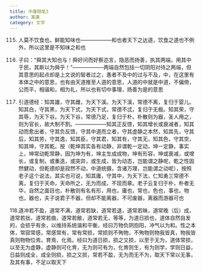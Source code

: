 ```yaml
---
title: 中庸随笔3
author: 寓庸
category: 文学
---
```

           

115. 人莫不饮食也，鲜能知味也——————和也者天下之达道，饮食之道也不例外，所以这里是不知味之和也

116. 子曰：“舜其大知也与！舜好问而好察迩言，隐恶而扬善，执其两端，用其中于民，其斯以为舜乎！”——————两端自然包括一切阴阳对待之两端，但其意思的起点却是上文说的智者过之，愚者不及中的过与不及，中，在这里有本体之中的意思，也有由天道推至人道的意思，人道的中就是中道，不偏倚，公而平，相谐和，相为礼，所以也有切中事理，扬善为是的意思

117. 引道德经：知其雄，守其雌，为天下溪。为天下溪，常德不离，复归于婴儿。知其白，守其黑，为天下式，为天下式，常德不忒，复归于无极。知其荣，守其辱，为天下谷。为天下谷，常德乃足，复归于朴。朴散则为器，圣人用之，则为官长，故大制不割。——————知其正反馈，知其增长或衰减者，知其动而愈出者，守其负反馈，守其中道而立者，守其虚静之本然，知其先，守其后，知其劳，守其逸，知其臣，守其君，知其有，守其无，知其色，守其空，知其坤，守其乾。按（乾坤其实各有动静，非谓乾一定动，坤一定静，事实上，坤常动乾常静，因为坤为有，坤主生成成物，坤有形容，坤或衰减，或增长，或复制，或重迭，或突异，或生成，皆为动态，岂能谓之静呢，乾之性固然健动，但乾德却是寂然不动，中道统摄，含诸万理，岂能谓之动呢），按照老子这个说法，其实也可说，知其庸，守其中，为天下法，仁知勇三常德不离，复归于天命，天命所之，无为而成，不现而章。老子云复归于朴，朴者无华，自然之面目也，朴散则有名有形，用也，庸也，常也，色也，事也，物也，器也，夫子说君子不器，但却不能离器，不可废器，离器而游器可也

118.道冲若不盈，道常不满，道常若缺，道常若退，道常若昧，道常晚（后）成，道常若拙，道常若曲，道常若敝，道常若无，等等，为道日损也，道体自然自发的，会损乎有余，以维持系统谐和平衡，经曰万物负阴抱阳，冲气以为和。性之本体，常寂常感，常感常有，常有常损，常损则不殉物，不殉物则物我皆真，物我皆真则物物位焉，育焉，化焉。经曰为道日损，损之又损，以至于无为，道体常损，以至无为虚静，虚静则可化育，无为则可有为，化育则生，有为则学，学则日益，日益则成全，成全则损，损之又损，常若不盈，无为而无不为，取天下常以无事，及其有事，不足以取天下